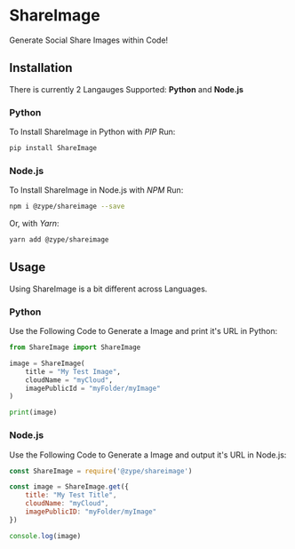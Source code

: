 # ShareImage
Generate Social Share Images within Code!

## Installation
There is currently 2 Langauges Supported: **Python** and **Node.js**
### Python
To Install ShareImage in Python with *PIP* Run:
```sh
pip install ShareImage
```
### Node.js
To Install ShareImage in Node.js with *NPM* Run:
```sh
npm i @zype/shareimage --save
```
Or, with *Yarn*:
```sh
yarn add @zype/shareimage
```
## Usage
Using ShareImage is a bit different across Languages.
### Python
Use the Following Code to Generate a Image and print it's URL in Python:
```py
from ShareImage import ShareImage

image = ShareImage(
    title = "My Test Image",
    cloudName = "myCloud",
    imagePublicId = "myFolder/myImage"
)

print(image)
```
### Node.js
Use the Following Code to Generate a Image and output it's URL in Node.js:
```js
const ShareImage = require('@zype/shareimage')

const image = ShareImage.get({
    title: "My Test Title",
    cloudName: "myCloud",
    imagePublicID: "myFolder/myImage"
})

console.log(image)
```